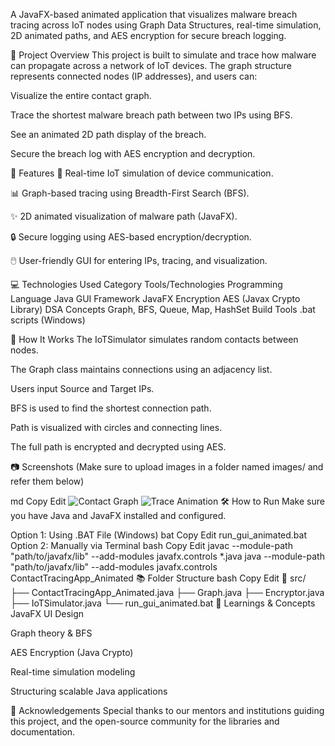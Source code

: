 A JavaFX-based animated application that visualizes malware breach tracing across IoT nodes using Graph Data Structures, real-time simulation, 2D animated paths, and AES encryption for secure breach logging.

📌 Project Overview
This project is built to simulate and trace how malware can propagate across a network of IoT devices. The graph structure represents connected nodes (IP addresses), and users can:

Visualize the entire contact graph.

Trace the shortest malware breach path between two IPs using BFS.

See an animated 2D path display of the breach.

Secure the breach log with AES encryption and decryption.

🚀 Features
🔄 Real-time IoT simulation of device communication.

📊 Graph-based tracing using Breadth-First Search (BFS).

✨ 2D animated visualization of malware path (JavaFX).

🔒 Secure logging using AES-based encryption/decryption.

🖱️ User-friendly GUI for entering IPs, tracing, and visualization.

💻 Technologies Used
Category	Tools/Technologies
Programming Language	Java
GUI Framework	JavaFX
Encryption	AES (Javax Crypto Library)
DSA Concepts	Graph, BFS, Queue, Map, HashSet
Build Tools	.bat scripts (Windows)

🧠 How It Works
The IoTSimulator simulates random contacts between nodes.

The Graph class maintains connections using an adjacency list.

Users input Source and Target IPs.

BFS is used to find the shortest connection path.

Path is visualized with circles and connecting lines.

The full path is encrypted and decrypted using AES.

📷 Screenshots
(Make sure to upload images in a folder named images/ and refer them below)

md
Copy
Edit
![Contact Graph](images/contact_graph.png)
![Trace Animation](images/trace_animation.png)
🛠️ How to Run
Make sure you have Java and JavaFX installed and configured.

Option 1: Using .BAT File (Windows)
bat
Copy
Edit
run_gui_animated.bat
Option 2: Manually via Terminal
bash
Copy
Edit
javac --module-path "path/to/javafx/lib" --add-modules javafx.controls *.java
java --module-path "path/to/javafx/lib" --add-modules javafx.controls ContactTracingApp_Animated
📚 Folder Structure
bash
Copy
Edit
📁 src/
   ├── ContactTracingApp_Animated.java
   ├── Graph.java
   ├── Encryptor.java
   ├── IoTSimulator.java
   └── run_gui_animated.bat
📖 Learnings & Concepts
JavaFX UI Design

Graph theory & BFS

AES Encryption (Java Crypto)

Real-time simulation modeling

Structuring scalable Java applications

🙌 Acknowledgements
Special thanks to our mentors and institutions guiding this project, and the open-source community for the libraries and documentation.

